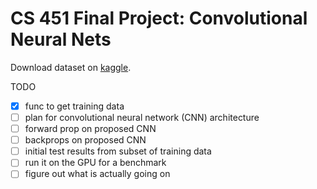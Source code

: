 # CS 451 Final Project: Convolutional Neural Nets

Download dataset on [kaggle](https://www.kaggle.com/c/painter-by-numbers/data).

TODO
- [x] func to get training data
- [ ] plan for convolutional neural network (CNN) architecture
- [ ] forward prop on proposed CNN
- [ ] backprops on proposed CNN
- [ ] initial test results from subset of training data
- [ ] run it on the GPU for a benchmark
- [ ] figure out what is actually going on
